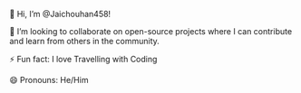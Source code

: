 👋 Hi, I’m @Jaichouhan458!

💞️ I’m looking to collaborate on open-source projects where I can contribute and learn from others in the community.

⚡ Fun fact: I love Travelling with Coding

😄 Pronouns: He/Him


<!---
Jaichouhan458/Jaichouhan458 is a ✨ special ✨ repository because its `README.md` (this file) appears on your GitHub profile.
You can click the Preview link to take a look at your changes.
--->
